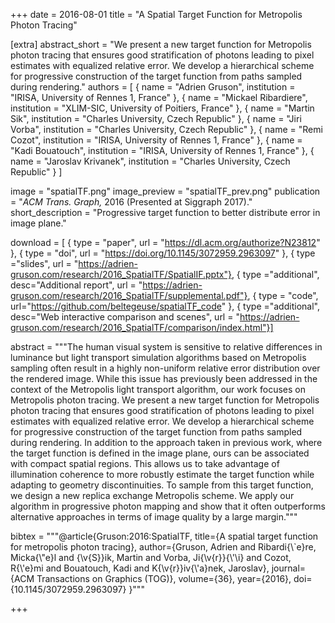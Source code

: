 +++
date = 2016-08-01
title = "A Spatial Target Function for Metropolis Photon Tracing"

[extra]
abstract_short = "We present a new target function for Metropolis photon tracing that ensures good stratification of photons leading to pixel estimates with equalized relative error. We develop a hierarchical scheme for progressive construction of the target function from paths sampled during rendering."
authors = [
    { name = "Adrien Gruson", institution = "IRISA, University of Rennes 1, France" },
    { name = "Mickael Ribardiere", institution = "XLIM-SIC, University of Poitiers, France" }, 
    { name = "Martin Sik", institution = "Charles University, Czech Republic" },
    { name = "Jiri Vorba", institution = "Charles University, Czech Republic" },
    { name = "Remi Cozot", institution = "IRISA, University of Rennes 1, France" },
    { name = "Kadi Bouatouch", institution = "IRISA, University of Rennes 1, France" },
    { name = "Jaroslav Krivanek", institution = "Charles University, Czech Republic" }
]

image = "spatialTF.png"
image_preview = "spatialTF_prev.png"
publication = "*ACM Trans. Graph,* 2016 (Presented at Siggraph 2017)."
short_description = "Progressive target function to better distribute error in image plane."

download = [
    { type = "paper", url = "https://dl.acm.org/authorize?N23812" },
    { type = "doi", url = "https://doi.org/10.1145/3072959.2963097" },
    { type ="slides", url = "https://adrien-gruson.com/research/2016_SpatialTF/SpatialIF.pptx"},
    { type ="additional", desc="Additional report", url = "https://adrien-gruson.com/research/2016_SpatialTF/supplemental.pdf"},
    { type = "code", url="https://github.com/beltegeuse/spatialTF_code" },
    { type ="additional", desc="Web interactive comparison and scenes", url = "https://adrien-gruson.com/research/2016_SpatialTF/comparison/index.html"}]

abstract = """The human visual system is sensitive to relative differences in luminance but light transport simulation algorithms based on Metropolis sampling often result in a highly non-uniform relative error distribution over the rendered image. While this issue has previously been addressed in the context of the Metropolis light transport algorithm, our work focuses on Metropolis photon tracing. We present a new target function for Metropolis photon tracing that ensures good stratification of photons leading to pixel estimates with equalized relative error. We develop a hierarchical scheme for progressive construction of the target function from paths sampled during rendering. In addition to the approach taken in previous work, where the target function is defined in the image plane, ours can be associated with compact spatial regions. This allows us to take advantage of illumination coherence to more robustly estimate the target function while adapting to geometry discontinuities. To sample from this target function, we design a new replica exchange Metropolis scheme. We apply our algorithm in progressive photon mapping and show that it often outperforms alternative approaches in terms of image quality by a large margin."""

bibtex = """@article{Gruson:2016:SpatialTF,
  title={A spatial target function for metropolis photon tracing},
  author={Gruson, Adrien and Ribardi{\\`e}re, Micka{\\"e}l and {\\v{S}}ik, Martin and Vorba, Ji{\\v{r}}{\\'\\i} and Cozot, R{\\'e}mi and Bouatouch, Kadi and K{\\v{r}}iv{\\'a}nek, Jaroslav},
  journal={ACM Transactions on Graphics (TOG)},
  volume={36},
  year={2016},
  doi={10.1145/3072959.2963097}
}"""

+++